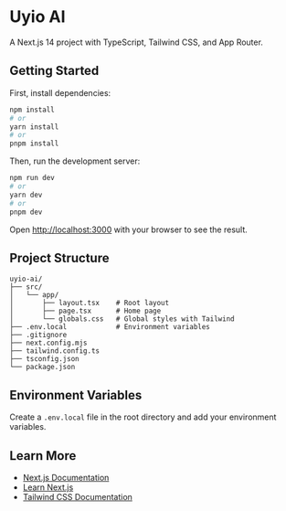 # Uyio AI

A Next.js 14 project with TypeScript, Tailwind CSS, and App Router.

## Getting Started

First, install dependencies:

```bash
npm install
# or
yarn install
# or
pnpm install
```

Then, run the development server:

```bash
npm run dev
# or
yarn dev
# or
pnpm dev
```

Open [http://localhost:3000](http://localhost:3000) with your browser to see the result.

## Project Structure

```
uyio-ai/
├── src/
│   └── app/
│       ├── layout.tsx    # Root layout
│       ├── page.tsx      # Home page
│       └── globals.css   # Global styles with Tailwind
├── .env.local            # Environment variables
├── .gitignore
├── next.config.mjs
├── tailwind.config.ts
├── tsconfig.json
└── package.json
```

## Environment Variables

Create a `.env.local` file in the root directory and add your environment variables.

## Learn More

- [Next.js Documentation](https://nextjs.org/docs)
- [Learn Next.js](https://nextjs.org/learn)
- [Tailwind CSS Documentation](https://tailwindcss.com/docs)


